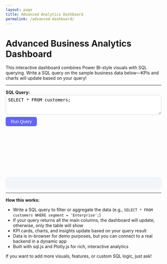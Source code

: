 ```yaml
---
layout: page
title: Advanced Analytics Dashboard
permalink: /advanced-dashboard/
---
```


# Advanced Business Analytics Dashboard

This interactive dashboard combines Power BI-style visuals with SQL querying. Write a SQL query on the sample business data below—KPIs and charts will update based on your query!

---

<style>
.kpi-cards {
  display: flex;
  flex-wrap: wrap;
  gap: 2em;
  margin-bottom: 2em;
}
.kpi-card {
  background: linear-gradient(135deg, #6366f1 60%, #3b82f6 100%);
  color: #fff;
  border-radius: 16px;
  padding: 1.5em 2em;
  min-width: 180px;
  box-shadow: 0 4px 16px rgba(99,102,241,0.08);
  flex: 1 1 180px;
  display: flex;
  flex-direction: column;
  align-items: flex-start;
  justify-content: center;
}
.kpi-label {
  font-size: 1.1em;
  opacity: 0.85;
  margin-bottom: 0.3em;
}
.kpi-value {
  font-size: 2.2em;
  font-weight: bold;
  letter-spacing: -1px;
}
.dashboard-grid {
  display: flex;
  flex-wrap: wrap;
  gap: 2em;
  justify-content: space-between;
}
.dashboard-cell {
  flex: 1 1 350px;
  min-width: 320px;
}
.narrative {
  background: #f1f5f9;
  border-radius: 12px;
  padding: 1.2em 1.5em;
  margin-top: 2em;
  font-size: 1.1em;
  color: #334155;
  box-shadow: 0 2px 8px rgba(99,102,241,0.06);
}
.sql-box {
  margin-bottom: 1.5em;
}
.sql-box textarea {
  width: 100%;
  font-family: monospace;
  font-size: 1em;
  padding: 0.5em;
  border-radius: 8px;
  border: 1px solid #d1d5db;
  margin-bottom: 0.5em;
}
.sql-box button {
  background: #6366f1;
  color: #fff;
  border: none;
  border-radius: 6px;
  padding: 0.5em 1.2em;
  font-size: 1em;
  cursor: pointer;
  margin-right: 1em;
}
.sql-box button:hover {
  background: #3b82f6;
}
</style>

<div class="sql-box">
  <label for="sql-input"><b>SQL Query:</b></label><br>
  <textarea id="sql-input" rows="3">SELECT * FROM customers;</textarea><br>
  <button onclick="runSQL()">Run Query</button>
  <span id="sql-error" style="color:red;"></span>
</div>

<div id="sql-results"></div>

<div class="kpi-cards" id="kpi-cards"></div>

<div class="dashboard-grid">
  <div class="dashboard-cell" id="revenue-bar"></div>
  <div class="dashboard-cell" id="churn-pie"></div>
</div>
<div class="dashboard-grid" style="margin-top:2em;">
  <div class="dashboard-cell" id="profit-line"></div>
  <div class="dashboard-cell" id="top-customers"></div>
</div>

<div class="narrative" id="narrative"></div>

<script src="https://cdnjs.cloudflare.com/ajax/libs/sql.js/1.6.2/sql-wasm.js"></script>
<script src="https://cdn.plot.ly/plotly-latest.min.js"></script>
<script>
let db, lastResult = null;
const baseData = [
  {id:1, name:'Acme Corp', segment:'Enterprise', revenue:12000, churn_risk:'High', month:'Jan', profit:3000},
  {id:2, name:'Beta LLC', segment:'SMB', revenue:10500, churn_risk:'Medium', month:'Jan', profit:2500},
  {id:3, name:'Gamma Inc', segment:'Startup', revenue:9800, churn_risk:'Low', month:'Feb', profit:2200},
  {id:4, name:'Delta Co', segment:'SMB', revenue:8900, churn_risk:'Medium', month:'Feb', profit:2100},
  {id:5, name:'Epsilon Ltd', segment:'Enterprise', revenue:8200, churn_risk:'High', month:'Mar', profit:2000},
  {id:6, name:'Zeta Group', segment:'Individual', revenue:6000, churn_risk:'Loyal', month:'Mar', profit:1500},
  {id:7, name:'Eta LLC', segment:'Startup', revenue:7000, churn_risk:'Low', month:'Apr', profit:1800},
  {id:8, name:'Theta Inc', segment:'SMB', revenue:7500, churn_risk:'Medium', month:'Apr', profit:1900},
  {id:9, name:'Iota Co', segment:'Enterprise', revenue:11000, churn_risk:'Loyal', month:'May', profit:3200},
  {id:10, name:'Kappa Ltd', segment:'Individual', revenue:5000, churn_risk:'Loyal', month:'Jun', profit:1200}
];

initSqlJs({ locateFile: file => `https://cdnjs.cloudflare.com/ajax/libs/sql.js/1.6.2/${file}` }).then(SQL => {
  db = new SQL.Database();
  db.run(`CREATE TABLE customers (id INTEGER, name TEXT, segment TEXT, revenue INTEGER, churn_risk TEXT, month TEXT, profit INTEGER);`);
  baseData.forEach(row => {
    db.run(`INSERT INTO customers VALUES (?, ?, ?, ?, ?, ?, ?);`, [row.id, row.name, row.segment, row.revenue, row.churn_risk, row.month, row.profit]);
  });
  runSQL();
});

function runSQL() {
  const sql = document.getElementById('sql-input').value;
  let html = '';
  let error = '';
  try {
    const res = db.exec(sql);
    lastResult = res;
    if (res.length > 0) {
      html += '<table border=1 style="border-collapse:collapse;width:100%"><tr>';
      res[0].columns.forEach(col => html += `<th style=\"background:#f1f5f9;padding:4px;\">${col}</th>`);
      html += '</tr>';
      res[0].values.forEach(row => {
        html += '<tr>';
        row.forEach(val => html += `<td style=\"padding:4px;\">${val}</td>`);
        html += '</tr>';
      });
      html += '</table>';
    } else {
      html = 'Query executed. No results to display.';
    }
    document.getElementById('sql-error').innerText = '';
  } catch (e) {
    html = '';
    error = e.message;
    lastResult = null;
  }
  document.getElementById('sql-results').innerHTML = html;
  document.getElementById('sql-error').innerText = error;
  updateDashboard();
}

function getDataFromResult() {
  // If lastResult is a SELECT * FROM customers or similar, convert to array of objects
  if (!lastResult || lastResult.length === 0) return [];
  const cols = lastResult[0].columns;
  const vals = lastResult[0].values;
  // Only use if all base columns are present
  const baseCols = ['id','name','segment','revenue','churn_risk','month','profit'];
  if (baseCols.every(c => cols.includes(c))) {
    return vals.map(row => Object.fromEntries(cols.map((c,i) => [c, row[i]])));
  }
  // Otherwise, return empty (charts/KPIs won't update)
  return [];
}

function updateKPI(filtered) {
  const totalRevenue = filtered.reduce((sum, d) => sum + d.revenue, 0);
  const totalProfit = filtered.reduce((sum, d) => sum + d.profit, 0);
  const customerCount = filtered.length;
  const churnMap = {High: 3, Medium: 2, Low: 1, Loyal: 0};
  const avgChurn = filtered.length ? (filtered.reduce((sum, d) => sum + (churnMap[d.churn_risk]||0), 0) / filtered.length) : 0;
  let churnLabel = 'Loyal';
  if (avgChurn > 2.5) churnLabel = 'High';
  else if (avgChurn > 1.5) churnLabel = 'Medium';
  else if (avgChurn > 0.5) churnLabel = 'Low';
  document.getElementById('kpi-cards').innerHTML = `
    <div class='kpi-card'><div class='kpi-label'>Total Revenue</div><div class='kpi-value'>$${totalRevenue.toLocaleString()}</div></div>
    <div class='kpi-card'><div class='kpi-label'>Total Profit</div><div class='kpi-value'>$${totalProfit.toLocaleString()}</div></div>
    <div class='kpi-card'><div class='kpi-label'>Customer Count</div><div class='kpi-value'>${customerCount}</div></div>
    <div class='kpi-card'><div class='kpi-label'>Avg. Churn Risk</div><div class='kpi-value'>${churnLabel}</div></div>
  `;
}

function updateNarrative(filtered) {
  if (filtered.length === 0) {
    document.getElementById('narrative').innerText = 'No data for the current SQL query.';
    return;
  }
  // Top segment by revenue
  const segs = [...new Set(filtered.map(d => d.segment))];
  const segRev = segs.map(seg => ({seg, rev: filtered.filter(d => d.segment === seg).reduce((s, d) => s + d.revenue, 0)}));
  segRev.sort((a,b) => b.rev - a.rev);
  const topSeg = segRev[0];
  // Month with highest profit
  const months = [...new Set(filtered.map(d => d.month))];
  const monthProf = months.map(m => ({m, p: filtered.filter(d => d.month === m).reduce((s, d) => s + d.profit, 0)}));
  monthProf.sort((a,b) => b.p - a.p);
  const topMonth = monthProf[0];
  // Top customer
  const topCust = filtered.slice().sort((a,b) => b.revenue - a.revenue)[0];
  document.getElementById('narrative').innerHTML = `
    <b>Insight:</b> <br>
    <ul>
      <li><b>${topSeg.seg}</b> is the top revenue segment ($${topSeg.rev.toLocaleString()})</li>
      <li><b>${topMonth.m}</b> had the highest profit ($${topMonth.p.toLocaleString()})</li>
      <li>Top customer: <b>${topCust.name}</b> ($${topCust.revenue.toLocaleString()})</li>
    </ul>
  `;
}

function updateDashboard() {
  const filtered = getDataFromResult();
  if (filtered.length === 0) {
    document.getElementById('kpi-cards').innerHTML = '';
    document.getElementById('revenue-bar').innerHTML = '';
    document.getElementById('churn-pie').innerHTML = '';
    document.getElementById('profit-line').innerHTML = '';
    document.getElementById('top-customers').innerHTML = '';
    document.getElementById('narrative').innerText = 'No data for the current SQL query.';
    return;
  }
  updateKPI(filtered);
  updateNarrative(filtered);

  // Revenue by Segment
  const segments = [...new Set(filtered.map(d => d.segment))];
  const revenueBySegment = segments.map(seg =>
    filtered.filter(d => d.segment === seg).reduce((sum, d) => sum + d.revenue, 0)
  );
  Plotly.newPlot('revenue-bar', [{
    x: segments,
    y: revenueBySegment,
    type: 'bar',
    marker: {color: '#6366f1'},
    hovertemplate: 'Segment: %{x}<br>Revenue: $%{y:,}<extra></extra>'
  }], {
    title: 'Revenue by Segment',
    yaxis: {title: 'Revenue ($)'},
    hovermode: 'closest'
  });

  // Churn Risk Pie
  const churns = [...new Set(filtered.map(d => d.churn_risk))];
  const churnCounts = churns.map(risk => filtered.filter(d => d.churn_risk === risk).length);
  Plotly.newPlot('churn-pie', [{
    labels: churns,
    values: churnCounts,
    type: 'pie',
    marker: {colors: ['#ef4444', '#f59e42', '#3b82f6', '#22c55e']},
    hovertemplate: '%{label}: %{value} customers<extra></extra>'
  }], {
    title: 'Churn Risk Distribution',
    legend: {orientation: 'h'}
  });

  // Monthly Profit Trend
  const months = ['Jan','Feb','Mar','Apr','May','Jun'];
  const profitByMonth = months.map(m =>
    filtered.filter(d => d.month === m).reduce((sum, d) => sum + d.profit, 0)
  );
  Plotly.newPlot('profit-line', [{
    x: months,
    y: profitByMonth,
    type: 'scatter',
    mode: 'lines+markers',
    line: {color: '#3b82f6', width: 3},
    hovertemplate: 'Month: %{x}<br>Profit: $%{y:,}<extra></extra>'
  }], {
    title: 'Monthly Profit Trend',
    yaxis: {title: 'Profit ($)'},
    hovermode: 'closest'
  });

  // Top Customers Table
  const top = filtered.slice().sort((a,b) => b.revenue - a.revenue).slice(0,5);
  let html = '<h4>Top 5 Customers by Revenue</h4>';
  html += '<table border=1 style="border-collapse:collapse;width:100%"><tr><th>Name</th><th>Segment</th><th>Revenue ($)</th><th>Profit ($)</th></tr>';
  top.forEach(row => {
    html += `<tr><td>${row.name}</td><td>${row.segment}</td><td>${row.revenue}</td><td>${row.profit}</td></tr>`;
  });
  html += '</table>';
  document.getElementById('top-customers').innerHTML = html;
}
</script>

---

**How this works:**
- Write a SQL query to filter or aggregate the data (e.g., `SELECT * FROM customers WHERE segment = 'Enterprise';`)
- If your query returns all the main columns, the dashboard will update; otherwise, only the table will show
- KPI cards, charts, and insights update based on your query result
- Data is in-browser for demo purposes, but you can connect to a real backend in a dynamic app
- Built with sql.js and Plotly.js for rich, interactive analytics

If you want to add more visuals, features, or custom SQL logic, just ask! 